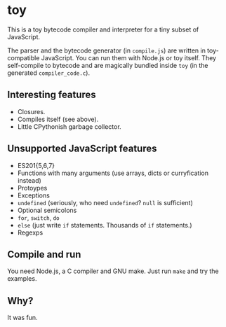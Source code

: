 # toy

This is a toy bytecode compiler and interpreter for a tiny subset of
JavaScript.

The parser and the bytecode generator (in `compile.js`) are written in
toy-compatible JavaScript. You can run them with Node.js or toy
itself. They self-compile to bytecode and are magically bundled inside
`toy` (in the generated `compiler_code.c`).

## Interesting features

- Closures.
- Compiles itself (see above).
- Little CPythonish garbage collector.

## Unsupported JavaScript features

- ES201{5,6,7}
- Functions with many arguments (use arrays, dicts or curryfication
  instead)
- Protoypes
- Exceptions
- `undefined` (seriously, who need `undefined`? `null` is sufficient)
- Optional semicolons
- `for`, `switch`, `do`
- `else` (just write `if` statements. Thousands of `if` statements.)
- Regexps

## Compile and run

You need Node.js, a C compiler and GNU make. Just run `make` and try
the examples.

## Why?

It was fun.
